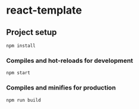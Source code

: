 # react-template

## Project setup
```
npm install
```

### Compiles and hot-reloads for development
```
npm start
```

### Compiles and minifies for production
```
npm run build
```